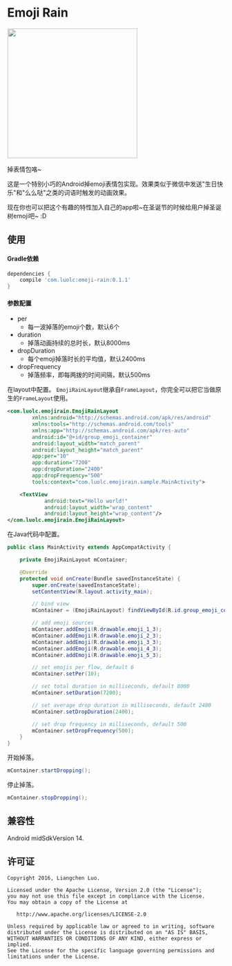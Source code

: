 # Emoji Rain

<img src='https://raw.githubusercontent.com/Luolc/EmojiRain/master/ohters/dropping-demo.gif' width="300px" style='border: #f1f1f1 solid 1px'/>

掉表情包咯~

这是一个特别小巧的Android掉emoji表情包实现。效果类似于微信中发送"生日快乐"和"么么哒"之类的词语时触发的动画效果。

现在你也可以把这个有趣的特性加入自己的app啦~在圣诞节的时候给用户掉圣诞树emoji吧~ :D

## 使用

#### Gradle依赖

```gradle
dependencies {
    compile 'com.luolc:emoji-rain:0.1.1'
}
```

#### 参数配置

- per
    - 每一波掉落的emoji个数，默认6个
- duration
    - 掉落动画持续的总时长，默认8000ms
- dropDuration
    - 每个emoji掉落时长的平均值，默认2400ms
- dropFrequency
    - 掉落频率，即每两拨的时间间隔，默认500ms

在layout中配置。 `EmojiRainLayout`继承自`FrameLayout`，你完全可以把它当做原生的`FrameLayout`使用。

```xml
<com.luolc.emojirain.EmojiRainLayout
        xmlns:android="http://schemas.android.com/apk/res/android"
        xmlns:tools="http://schemas.android.com/tools"
        xmlns:app="http://schemas.android.com/apk/res-auto"
        android:id="@+id/group_emoji_container"
        android:layout_width="match_parent"
        android:layout_height="match_parent"
        app:per="10"
        app:duration="7200"
        app:dropDuration="2400"
        app:dropFrequency="500"
        tools:context="com.luolc.emojirain.sample.MainActivity">

    <TextView
            android:text="Hello world!"
            android:layout_width="wrap_content"
            android:layout_height="wrap_content"/>
</com.luolc.emojirain.EmojiRainLayout>
```

在Java代码中配置。

```java
public class MainActivity extends AppCompatActivity {

    private EmojiRainLayout mContainer;

    @Override
    protected void onCreate(Bundle savedInstanceState) {
        super.onCreate(savedInstanceState);
        setContentView(R.layout.activity_main);

        // bind view
        mContainer = (EmojiRainLayout) findViewById(R.id.group_emoji_container);

        // add emoji sources
        mContainer.addEmoji(R.drawable.emoji_1_3);
        mContainer.addEmoji(R.drawable.emoji_2_3);
        mContainer.addEmoji(R.drawable.emoji_3_3);
        mContainer.addEmoji(R.drawable.emoji_4_3);
        mContainer.addEmoji(R.drawable.emoji_5_3);

        // set emojis per flow, default 6
        mContainer.setPer(10);

        // set total duration in milliseconds, default 8000
        mContainer.setDuration(7200);

        // set average drop duration in milliseconds, default 2400
        mContainer.setDropDuration(2400);

        // set drop frequency in milliseconds, default 500
        mContainer.setDropFrequency(500);
    }
}
```

开始掉落。
```java
mContainer.startDropping();
```

停止掉落。
```java
mContainer.stopDropping();
```

## 兼容性

Android midSdkVersion 14.

## 许可证

    Copyright 2016, Liangchen Luo.

    Licensed under the Apache License, Version 2.0 (the "License");
    you may not use this file except in compliance with the License.
    You may obtain a copy of the License at

       http://www.apache.org/licenses/LICENSE-2.0

    Unless required by applicable law or agreed to in writing, software
    distributed under the License is distributed on an "AS IS" BASIS,
    WITHOUT WARRANTIES OR CONDITIONS OF ANY KIND, either express or implied.
    See the License for the specific language governing permissions and
    limitations under the License.